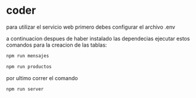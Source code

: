 # coder

para utilizar el servicio web primero debes configurar el archivo .env 

a continuacion despues de haber instalado las dependecias ejecutar estos comandos para la creacion de las tablas:
```sh
npm run mensajes
```
```sh
npm run productos
```
por ultimo correr el comando
```sh
npm run server
```

